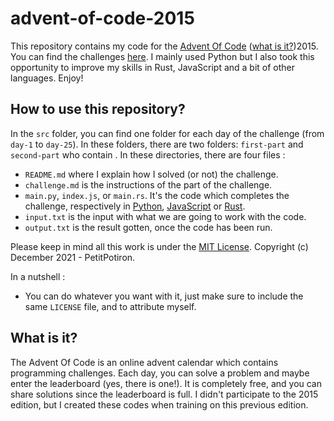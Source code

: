 # advent-of-code-2015
This repository contains my code for the [Advent Of Code](https://adventofcode.com) ([what is it?](#what-is-it))2015. You can find the challenges [here](https://adventofcode.com/2015). I mainly used Python but I also took this opportunity to improve my skills in Rust, JavaScript and a bit of other languages. Enjoy!

## How to use this repository?
In the `src` folder, you can find one folder for each day of the challenge (from `day-1` to `day-25`). In these folders, there are two folders: `first-part` and `second-part` who contain . In these directories, there are four files : 
- `README.md` where I explain how I solved (or not) the challenge.
- `challenge.md` is the instructions of the part of the challenge.
- `main.py`, `index.js`, or `main.rs`. It's the code which completes the challenge, respectively in [Python](https://www.python.org), [JavaScript](https://w.wiki/7z9P) or [Rust](https://www.rust-lang.org).
- `input.txt` is the input with what we are going to work with the code.
- `output.txt` is the result gotten, once the code has been run.

Please keep in mind all this work is under the [MIT License](https://github.com/PetitPotiron/advent-of-code-2015/blob/main/LICENSE). Copyright (c) December 2021 - PetitPotiron.

In a nutshell :
* You can do whatever you want with it, just make sure to include the same `LICENSE` file, and to attribute myself.

## What is it?
The Advent Of Code is an online advent calendar which contains programming challenges. Each day, you can solve a problem and maybe enter the leaderboard (yes, there is one!). It is completely free, and you can share solutions since the leaderboard is full. I didn't participate to the 2015 edition, but I created these codes when training on this previous edition.
